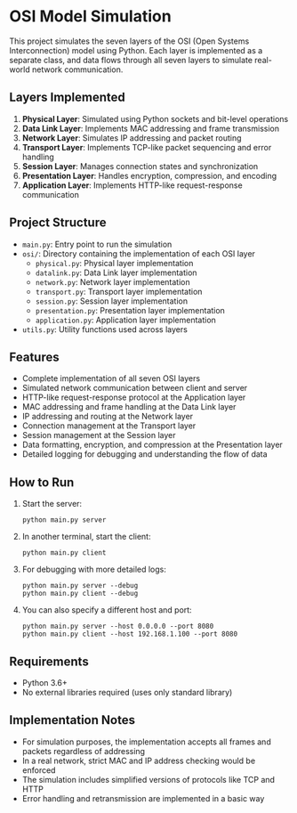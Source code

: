 # OSI Model Simulation

This project simulates the seven layers of the OSI (Open Systems Interconnection) model using Python. Each layer is implemented as a separate class, and data flows through all seven layers to simulate real-world network communication.

## Layers Implemented

1. **Physical Layer**: Simulated using Python sockets and bit-level operations
2. **Data Link Layer**: Implements MAC addressing and frame transmission
3. **Network Layer**: Simulates IP addressing and packet routing
4. **Transport Layer**: Implements TCP-like packet sequencing and error handling
5. **Session Layer**: Manages connection states and synchronization
6. **Presentation Layer**: Handles encryption, compression, and encoding
7. **Application Layer**: Implements HTTP-like request-response communication

## Project Structure

- `main.py`: Entry point to run the simulation
- `osi/`: Directory containing the implementation of each OSI layer
  - `physical.py`: Physical layer implementation
  - `datalink.py`: Data Link layer implementation
  - `network.py`: Network layer implementation
  - `transport.py`: Transport layer implementation
  - `session.py`: Session layer implementation
  - `presentation.py`: Presentation layer implementation
  - `application.py`: Application layer implementation
- `utils.py`: Utility functions used across layers

## Features

- Complete implementation of all seven OSI layers
- Simulated network communication between client and server
- HTTP-like request-response protocol at the Application layer
- MAC addressing and frame handling at the Data Link layer
- IP addressing and routing at the Network layer
- Connection management at the Transport layer
- Session management at the Session layer
- Data formatting, encryption, and compression at the Presentation layer
- Detailed logging for debugging and understanding the flow of data

## How to Run

1. Start the server:
   ```
   python main.py server
   ```

2. In another terminal, start the client:
   ```
   python main.py client
   ```

3. For debugging with more detailed logs:
   ```
   python main.py server --debug
   python main.py client --debug
   ```

4. You can also specify a different host and port:
   ```
   python main.py server --host 0.0.0.0 --port 8080
   python main.py client --host 192.168.1.100 --port 8080
   ```

## Requirements

- Python 3.6+
- No external libraries required (uses only standard library)

## Implementation Notes

- For simulation purposes, the implementation accepts all frames and packets regardless of addressing
- In a real network, strict MAC and IP address checking would be enforced
- The simulation includes simplified versions of protocols like TCP and HTTP
- Error handling and retransmission are implemented in a basic way 